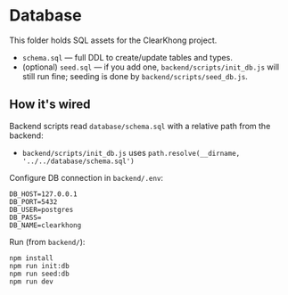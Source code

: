 # Database

This folder holds SQL assets for the ClearKhong project.

- `schema.sql` — full DDL to create/update tables and types.
- (optional) `seed.sql` — if you add one, `backend/scripts/init_db.js` will still run fine; seeding is done by `backend/scripts/seed_db.js`.

## How it's wired

Backend scripts read `database/schema.sql` with a relative path from the backend:
- `backend/scripts/init_db.js` uses `path.resolve(__dirname, '../../database/schema.sql')`

Configure DB connection in `backend/.env`:

```
DB_HOST=127.0.0.1
DB_PORT=5432
DB_USER=postgres
DB_PASS=
DB_NAME=clearkhong
```

Run (from `backend/`):

```
npm install
npm run init:db
npm run seed:db
npm run dev
```

